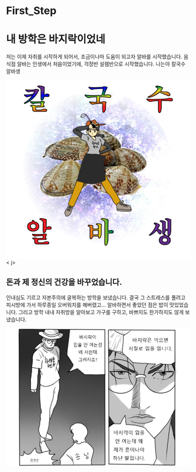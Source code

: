 # First_Step
<html>
<head>
    <title> 첫걸음 </title>
</head>
<body>
    <h1>내 방학은 바지락이었네</h1>
    <P>저는 이제 자취를 시작하게 되어서, 조금이나마 도움이 되고자 알바를 시작했습니다. 음식점 알바는 인생에서 처음이었기에, 걱정반 설렘반으로 시작했습니다. 나는야 칼국수 알바생</p>
    <img src="./kalnoddle.png">
    <&nbspj>
    <h2>돈과 제 정신의 건강을 바꾸었습니다.</h2>
    <p>인내심도 기르고 자본주의에 굴복하는 방학을 보냈습니다. 결국 그 스트레스를 풀려고 피시방에 가서 하루종일 오버워치를 해버렸고... 알바하면서 좋았던 점은 밥이 맛있었습니다. 그리고 방학 내내 자취방을 알아보고 가구를 구하고, 바쁘지도 한가하지도 않게 보냈습니다.</p>
    <img src="./bajirak.png">
